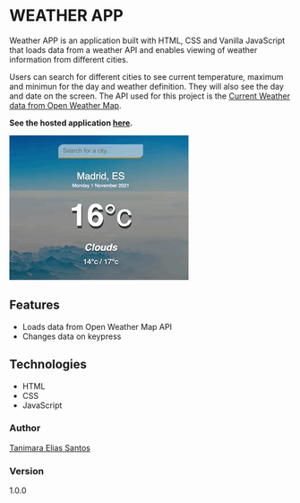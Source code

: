 # WEATHER APP

Weather APP is an application built with HTML, CSS and Vanilla JavaScript that loads data from a weather API and enables viewing of weather information from different cities.

Users can search for different cities to see current temperature, maximum and minimun for the day and weather definition. They will also see the day and date on the screen. The API used for this project is the [Current Weather data from Open Weather Map](https://openweathermap.org/api).

**See the hosted application [here](https://anthropovixen.github.io/weather-app/).**

![Weather App Showcase](weather-app.gif)

## Features

- Loads data from Open Weather Map API
- Changes data on keypress

## Technologies

- HTML
- CSS
- JavaScript

### Author

[Tanimara Elias Santos](https://github.com/anthropovixen)

### Version

1.0.0
